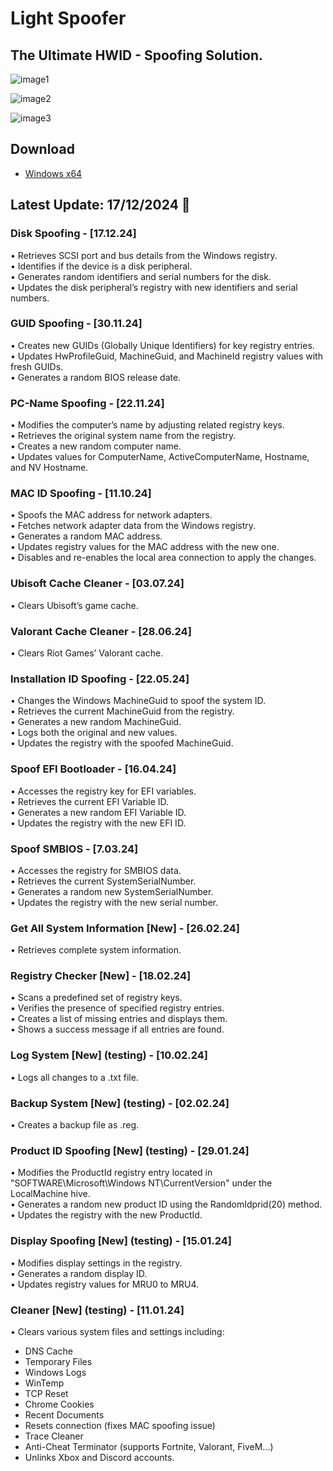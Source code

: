 # Light Spoofer

## The Ultimate HWID - Spoofing Solution.

![image1](/assets/portreri.webp)

![image2](/assets/conhyry.webp)

![image3](/assets/flirlighre.webp)

## Download
 - [Windows x64](../../releases)

## Latest Update: 17/12/2024 🚀

### Disk Spoofing - [17.12.24]
• Retrieves SCSI port and bus details from the Windows registry.  
• Identifies if the device is a disk peripheral.  
• Generates random identifiers and serial numbers for the disk.  
• Updates the disk peripheral’s registry with new identifiers and serial numbers.

### GUID Spoofing - [30.11.24]
• Creates new GUIDs (Globally Unique Identifiers) for key registry entries.  
• Updates HwProfileGuid, MachineGuid, and MachineId registry values with fresh GUIDs.  
• Generates a random BIOS release date.

### PC-Name Spoofing - [22.11.24]
• Modifies the computer’s name by adjusting related registry keys.  
• Retrieves the original system name from the registry.  
• Creates a new random computer name.  
• Updates values for ComputerName, ActiveComputerName, Hostname, and NV Hostname.

### MAC ID Spoofing - [11.10.24]
• Spoofs the MAC address for network adapters.  
• Fetches network adapter data from the Windows registry.  
• Generates a random MAC address.  
• Updates registry values for the MAC address with the new one.  
• Disables and re-enables the local area connection to apply the changes.

### Ubisoft Cache Cleaner - [03.07.24]
• Clears Ubisoft’s game cache.

### Valorant Cache Cleaner - [28.06.24]
• Clears Riot Games’ Valorant cache.

### Installation ID Spoofing - [22.05.24]
• Changes the Windows MachineGuid to spoof the system ID.  
• Retrieves the current MachineGuid from the registry.  
• Generates a new random MachineGuid.  
• Logs both the original and new values.  
• Updates the registry with the spoofed MachineGuid.

### Spoof EFI Bootloader - [16.04.24]
• Accesses the registry key for EFI variables.  
• Retrieves the current EFI Variable ID.  
• Generates a new random EFI Variable ID.  
• Updates the registry with the new EFI ID.

### Spoof SMBIOS - [7.03.24]
• Accesses the registry for SMBIOS data.  
• Retrieves the current SystemSerialNumber.  
• Generates a random new SystemSerialNumber.  
• Updates the registry with the new serial number.

### Get All System Information [New] - [26.02.24]
• Retrieves complete system information.

### Registry Checker [New] - [18.02.24]
• Scans a predefined set of registry keys.  
• Verifies the presence of specified registry entries.  
• Creates a list of missing entries and displays them.  
• Shows a success message if all entries are found.

### Log System [New] (testing) - [10.02.24]
• Logs all changes to a .txt file.

### Backup System [New] (testing) - [02.02.24]
• Creates a backup file as .reg.

### Product ID Spoofing [New] (testing) - [29.01.24]
• Modifies the ProductId registry entry located in "SOFTWARE\Microsoft\Windows NT\CurrentVersion" under the LocalMachine hive.  
• Generates a random new product ID using the RandomIdprid(20) method.  
• Updates the registry with the new ProductId.

### Display Spoofing [New] (testing) - [15.01.24]
• Modifies display settings in the registry.  
• Generates a random display ID.  
• Updates registry values for MRU0 to MRU4.

### Cleaner [New] (testing) - [11.01.24]
• Clears various system files and settings including:  
  - DNS Cache  
  - Temporary Files  
  - Windows Logs  
  - WinTemp  
  - TCP Reset  
  - Chrome Cookies  
  - Recent Documents  
  - Resets connection (fixes MAC spoofing issue)  
  - Trace Cleaner  
  - Anti-Cheat Terminator (supports Fortnite, Valorant, FiveM...)  
  - Unlinks Xbox and Discord accounts.
